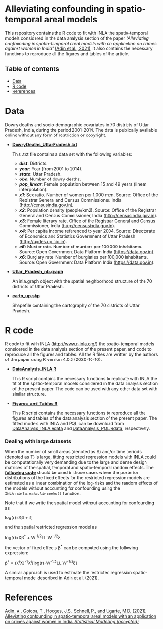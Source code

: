 # Alleviating confounding in spatio-temporal areal models
This repository contains the R code to fit with INLA the spatio-temporal models considered in the data analysis section of the paper _"Alleviating confounding in spatio-temporal areal models with an application on crimes against women in India"_ [(Adin et al., 2021)](https://arxiv.org/abs/2003.01946). It also contains the necessary functions to reproduce all the figures and tables of the article.


## Table of contents

- [Data](#Data)
- [R code](#R-code)
- [References](#References)


# Data
Dowry deaths and socio-demographic covariates in 70 districts of Uttar Pradesh, India, during the period 2001-2014. The data is publically available online without any form of restriction or copyright.

- [**DowryDeaths_UttarPradesh.txt**](https://github.com/spatialstatisticsupna/Confounding_article/blob/master/data/DowryDeaths_UttarPradesh.txt)
  
  This .txt file contains a data set with the following variables:
	- **_dist_**: Districts.
	- **_year_**: Year (from 2001 to 2014).
	- **_state_**: Uttar Pradesh.
	- **_obs_**: Number of dowry deaths.
	- **_pop_linear_**: Female population between 15 and 49 years (linear interpolation).
	- **_x1_**: Sex ratio. Number of women per 1,000 men. Source: Office of the Registrar General and Census Commissioner, India (http://censusindia.gov.in).
	- **_x2_**: Population density (people/km2). Source: Office of the Registrar General and Census Commissioner, India (http://censusindia.gov.in).
	- **_x3_**: Female literacy rate. Office of the Registrar General and Census Commissioner, India (http://censusindia.gov.in).
	- **_x4_**: Per capita income referenced to year 2004. Source: Directorate of Economics and Statistics Government of Uttar Pradesh  (http://updes.up.nic.in).
	- **_x5_**: Murder rate. Number of murders per 100,000 inhabitants. Source: Open Government Data Platform India (https://data.gov.in).
	- **_x6_**: Burglary rate. Number of burglaries per 100,000 inhabitants. Source: Open Government Data Platform India (https://data.gov.in).


- [**Uttar_Pradesh_nb.graph**](https://github.com/spatialstatisticsupna/Confounding_article/blob/master/data/Uttar_Pradesh_nb.graph)
  
  An inla.graph object with the spatial neighborhood structure of the 70 districts of Uttar Pradesh.


- [**carto_up.shp**](https://github.com/spatialstatisticsupna/Confounding_article/blob/master/data/carto_up/)

  Shapefile containing the cartography of the 70 districts of Uttar Pradesh.


# R code
R code to fit with INLA (http://www.r-inla.org/) the spatio-temporal models considered in the data analysis section of the present paper, and code to reproduce all the figures and tables. All the R files are written by the authors of the paper using R version 4.0.3 (2020-10-10).

- [**DataAnalysis_INLA.R**](https://github.com/spatialstatisticsupna/Confounding_article/blob/master/R/DataAnalysis_INLA.R)

  This R script contains the necessary functions to replicate with INLA the fit of the spatio-temporal models considered in the data analysis section of the present paper. The code can be used with any other data set with similar structure.
  
- [**Figures_and_Tables.R**](https://github.com/spatialstatisticsupna/Confounding_article/blob/master/R/Figures_and_Tables.R)
 
 
  This R script contains the necessary functions to reproduce all the figures and tables of the data analysis section of the present paper. The fitted models with INLA and PQL can be download from [DataAnalysis_INLA.Rdata](https://emi-sstcdapp.unavarra.es/Confounding_article/data/DataAnalysis_INLA.Rdata) and [DataAnalysis_PQL.Rdata](https://emi-sstcdapp.unavarra.es/Confounding_article/data/DataAnalysis_PQL.Rdata), respectively.

### Dealing with large datasets
When the number of small areas (denoted as S) and/or time periods (denoted as T) is large, fitting restricted regression models with INLA could be computationally very demanding due to the large and dense design matrices of the spatial, temporal and spatio-temporal random effects. The [**following code**](https://github.com/spatialstatisticsupna/Confounding_article/blob/master/R/DataAnalysis_INLA_fast.R) should be used in those cases where the posterior distributions of the fixed effects for the restricted regression models are estimated as a linear combination of the log-risks and the random effects of the models without accounting for confounding using the `INLA::inla.make.lincombs()` function.


Note that if we write the spatial model without accounting for confounding as

log(r)=X&beta; + &xi;

and the spatial restricted regression model as

log(r)=X&beta;<sup>*</sup> + W<sup>-1/2</sup>LL&prime;W<sup>-1/2</sup>&xi;

the vector of fixed effects &beta;<sup>*</sup> can be computed using the following expression:

&beta;<sup>*</sup> = (X<sup>t</sup>X)<sup>-1</sup>X<sup>t</sup>[log(r)-W<sup>-1/2</sup>LL&prime;W<sup>-1/2</sup>&xi;]

A similar approach is used to estimate the restricted regression spatio-temporal model described in Adin et al. (2021).


# References
[Adin, A., Goicoa, T., Hodges, J.S., Schnell, P., and Ugarte, M.D. (2021). Alleviating confounding in spatio-temporal areal models with an application on crimes against women in India. _Statistical Modelling (accepted)_](https://arxiv.org/abs/2003.01946)
